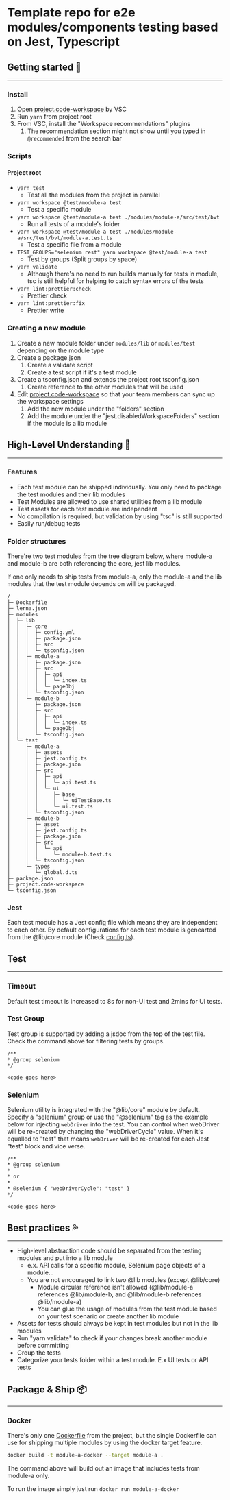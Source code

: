 # Template repo for e2e modules/components testing based on Jest, Typescript

## Getting started 🚪

---

### Install

1. Open [project.code-workspace](./project.code-workspace) by VSC
2. Run `yarn` from project root
3. From VSC, install the "Workspace recommendations" plugins
   1. The recommendation section might not show until you typed in `@recommended` from the search bar

### Scripts

#### Project root

- `yarn test`
  - Test all the modules from the project in parallel
- `yarn workspace @test/module-a test`
  - Test a specific module
- `yarn workspace @test/module-a test ./modules/module-a/src/test/bvt`
  - Run all tests of a module's folder
- `yarn workspace @test/module-a test ./modules/module-a/src/test/bvt/module-a.test.ts`
  - Test a specific file from a module
- `TEST_GROUPS="selenium rest" yarn workspace @test/module-a test`
  - Test by groups (Split groups by space)
- `yarn validate`
  - Although there's no need to run builds manually for tests in module, tsc is still helpful for helping to catch syntax errors of the tests
- `yarn lint:prettier:check`
  - Prettier check
- `yarn lint:prettier:fix`
  - Prettier write

### Creating a new module

1. Create a new module folder under `modules/lib` or `modules/test` depending on the module type
2. Create a package.json
   1. Create a validate script
   2. Create a test script if it's a test module
3. Create a tsconfig.json and extends the project root tsconfig.json
   1. Create reference to the other modules that will be used
4. Edit [project.code-workspace](./project.code-workspace) so that your team members can sync up the workspace settings
   1. Add the new module under the "folders" section
   2. Add the module under the "jest.disabledWorkspaceFolders" section if the module is a lib module

## High-Level Understanding 👀

---

### Features

- Each test module can be shipped individually. You only need to package the test modules and their lib modules
- Test Modules are allowed to use shared utilities from a lib module
- Test assets for each test module are independent
- No compilation is required, but validation by using "tsc" is still supported
- Easily run/debug tests

### Folder structures

There're two test modules from the tree diagram below, where module-a and module-b are both referencing the core, jest lib modules.

If one only needs to ship tests from module-a, only the module-a and the lib modules that the test module depends on will be packaged.

```plain
/
├─ Dockerfile
├─ lerna.json
├─ modules
│  ├─ lib
│  │  ├─ core
│  │  │  ├─ config.yml
│  │  │  ├─ package.json
│  │  │  ├─ src
│  │  │  └─ tsconfig.json
│  │  ├─ module-a
│  │  │  ├─ package.json
│  │  │  ├─ src
│  │  │  │  ├─ api
│  │  │  │  │  └─ index.ts
│  │  │  │  └─ pageObj
│  │  │  └─ tsconfig.json
│  │  └─ module-b
│  │     ├─ package.json
│  │     ├─ src
│  │     │  ├─ api
│  │     │  │  └─ index.ts
│  │     │  └─ pageObj
│  │     └─ tsconfig.json
│  └─ test
│     ├─ module-a
│     │  ├─ assets
│     │  ├─ jest.config.ts
│     │  ├─ package.json
│     │  ├─ src
│     │  │  ├─ api
│     │  │  │  └─ api.test.ts
│     │  │  └─ ui
│     │  │     ├─ base
│     │  │     │  └─ uiTestBase.ts
│     │  │     └─ ui.test.ts
│     │  └─ tsconfig.json
│     ├─ module-b
│     │  ├─ asset
│     │  ├─ jest.config.ts
│     │  ├─ package.json
│     │  ├─ src
│     │  │  └─ api
│     │  │     └─ module-b.test.ts
│     │  └─ tsconfig.json
│     └─ types
│        └─ global.d.ts
├─ package.json
├─ project.code-workspace
└─ tsconfig.json
```

### Jest

Each test module has a Jest config file which means they are independent to each other. By default configurations for each test module is genearted from the @lib/core module (Check [config.ts](./modules/lib/core/src/jest/config.ts)).

## Test

---

### Timeout

Default test timeout is increased to 8s for non-UI test and 2mins for UI tests.

### Test Group

Test group is supported by adding a jsdoc from the top of the test file. Check the command above for filtering tests by groups.

```
/**
* @group selenium
*/

<code goes here>
```

### Selenium

Selenium utility is integrated with the "@lib/core" module by default. Specify a "selenium" group or use the "@selenium" tag as the example below for injecting `webDriver` into the test. You can control when webDriver will be re-created by changing the "webDriverCycle" value. When it's equalled to "test" that means `webDriver` will be re-created for each Jest "test" block and vice verse.

```
/**
* @group selenium
*
* or
*
* @selenium { "webDriverCycle": "test" }
*/

<code goes here>
```

## Best practices 💦

---

- High-level abstraction code should be separated from the testing modules and put into a lib module
  - e.x. API calls for a specific module, Selenium page objects of a module...
  - You are not encouraged to link two @lib modules (except @lib/core)
    - Module circular reference isn't allowed (@lib/module-a references @lib/module-b, and @lib/module-b references @lib/module-a)
    - You can glue the usage of modules from the test module based on your test scenario or create another lib module
- Assets for tests should always be kept in test modules but not in the lib modules
- Run "yarn validate" to check if your changes break another module before committing
- Group the tests
- Categorize your tests folder within a test module. E.x UI tests or API tests

## Package & Ship 📦

---

### Docker

There's only one [Dockerfile](Dockerfile) from the project, but the single Dockerfile can use for shipping multiple modules by using the docker target feature.

```bash
docker build -t module-a-docker --target module-a .
```

The command above will build out an image that includes tests from module-a only.

To run the image simply just run `docker run module-a-docker`
